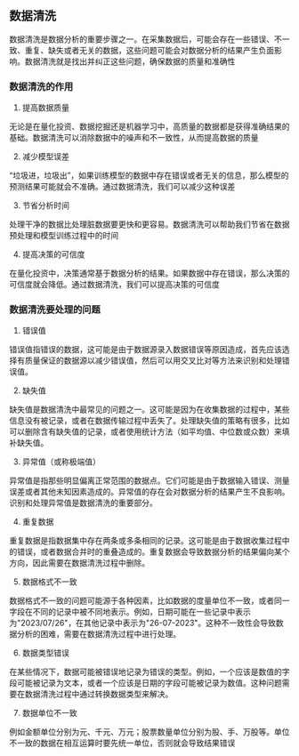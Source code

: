 ## 数据清洗

数据清洗是数据分析的重要步骤之一。在采集数据后，可能会存在一些错误、不一致、重复、缺失或者无关的数据，这些问题可能会对数据分析的结果产生负面影响。数据清洗就是找出并纠正这些问题，确保数据的质量和准确性

### 数据清洗的作用

1. 提高数据质量

无论是在量化投资、数据挖掘还是机器学习中，高质量的数据都是获得准确结果的基础。数据清洗可以消除数据中的噪声和不一致性，从而提高数据的质量

2. 减少模型误差

“垃圾进，垃圾出”，如果训练模型的数据中存在错误或者无关的信息，那么模型的预测结果可能就会不准确。通过数据清洗，我们可以减少这种误差

3. 节省分析时间

处理干净的数据比处理脏数据要更快和更容易。数据清洗可以帮助我们节省在数据预处理和模型训练过程中的时间

4. 提高决策的可信度

在量化投资中，决策通常基于数据分析的结果。如果数据中存在错误，那么决策的可信度就会降低。通过数据清洗，我们可以提高决策的可信度

### 数据清洗要处理的问题

1. 错误值

错误值指错误的数据，这可能是由于数据源录入数据错误等原因造成，首先应该选择有质量保证的数据源以减少错误值，然后可以用交叉比对等方法来识别和处理错误值。

2. 缺失值

缺失值是数据清洗中最常见的问题之一。这可能是因为在收集数据的过程中，某些信息没有被记录，或者在数据传输过程中丢失了。处理缺失值的策略有很多，比如可以删除含有缺失值的记录，或者使用统计方法（如平均值、中位数或众数）来填补缺失值。

3. 异常值（或称极端值）

异常值是指那些明显偏离正常范围的数据点。它们可能是由于数据输入错误、测量误差或者其他未知因素造成的。异常值的存在会对数据分析的结果产生不良影响。识别和处理异常值是数据清洗的重要部分。

4. 重复数据

重复数据是指数据集中存在两条或多条相同的记录。这可能是由于数据收集过程中的错误，或者数据合并时的重叠造成的。重复数据会导致数据分析的结果偏向某个方向，因此需要在数据清洗过程中删除。

5. 数据格式不一致

数据格式不一致的问题可能源于各种因素，比如数据的度量单位不一致，或者同一字段在不同的记录中被不同地表示。例如，日期可能在一些记录中表示为"2023/07/26"，在其他记录中表示为"26-07-2023"。这种不一致性会导致数据分析的困难，需要在数据清洗过程中进行处理。

6. 数据类型错误

在某些情况下，数据可能被错误地记录为错误的类型。例如，一个应该是数值的字段可能被记录为文本，或者一个应该是日期的字段可能被记录为数值。这种问题需要在数据清洗过程中通过转换数据类型来解决。

7. 数据单位不一致

例如金额单位分别为元、千元、万元；股票数量单位分别为股、手、万股等。单位不一致的数据在相互运算时要先统一单位，否则就会导致结果错误